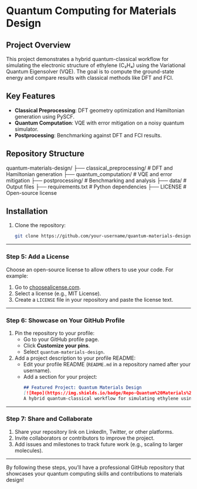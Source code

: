# Quantum Computing for Materials Design

## Project Overview
This project demonstrates a hybrid quantum-classical workflow for simulating the electronic structure of ethylene (C₂H₄) using the Variational Quantum Eigensolver (VQE). The goal is to compute the ground-state energy and compare results with classical methods like DFT and FCI.

## Key Features
- **Classical Preprocessing**: DFT geometry optimization and Hamiltonian generation using PySCF.
- **Quantum Computation**: VQE with error mitigation on a noisy quantum simulator.
- **Postprocessing**: Benchmarking against DFT and FCI results.

## Repository Structure
quantum-materials-design/
├── classical_preprocessing/ # DFT and Hamiltonian generation
├── quantum_computation/ # VQE and error mitigation
├── postprocessing/ # Benchmarking and analysis
├── data/ # Output files
├── requirements.txt # Python dependencies
├── LICENSE # Open-source license


## Installation
1. Clone the repository:
   ```bash
   git clone https://github.com/your-username/quantum-materials-design.git


---

### **Step 5: Add a License**
Choose an open-source license to allow others to use your code. For example:
1. Go to [choosealicense.com](https://choosealicense.com/).
2. Select a license (e.g., MIT License).
3. Create a `LICENSE` file in your repository and paste the license text.

---

### **Step 6: Showcase on Your GitHub Profile**
1. Pin the repository to your profile:
   - Go to your GitHub profile page.
   - Click **Customize your pins**.
   - Select `quantum-materials-design`.
2. Add a project description to your profile README:
   - Edit your profile README (`README.md` in a repository named after your username).
   - Add a section for your project:
     ```markdown
     ## Featured Project: Quantum Materials Design
     [![Repo](https://img.shields.io/badge/Repo-Quantum%20Materials%20Design-blue)](https://github.com/your-username/quantum-materials-design)
     A hybrid quantum-classical workflow for simulating ethylene using VQE and DFT.
     ```

---

### **Step 7: Share and Collaborate**
1. Share your repository link on LinkedIn, Twitter, or other platforms.
2. Invite collaborators or contributors to improve the project.
3. Add issues and milestones to track future work (e.g., scaling to larger molecules).

---

By following these steps, you’ll have a professional GitHub repository that showcases your quantum computing skills and contributions to materials design!
